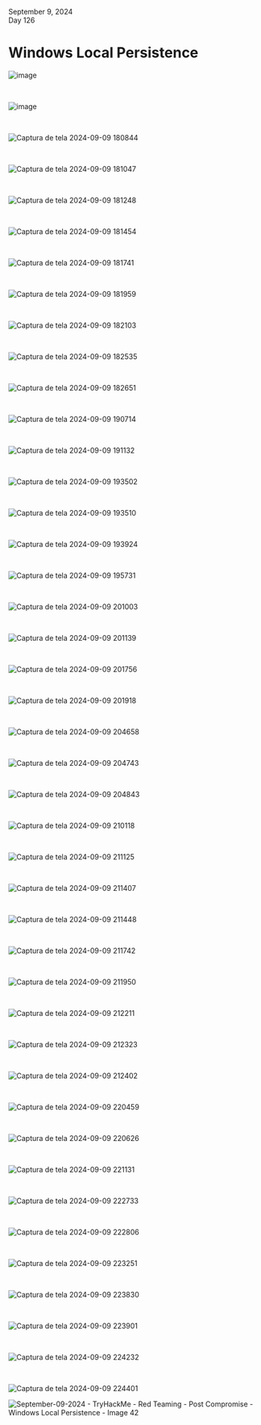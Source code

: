 September 9, 2024<br>
Day 126<br>

<h1>Windows Local Persistence</h1>

![image](https://github.com/user-attachments/assets/1617794f-dfc8-4e0f-8453-178ac5103832)

<br>


![image](https://github.com/user-attachments/assets/69ab5862-f765-4150-8e4a-fcece81e43b1)



<br>


![Captura de tela 2024-09-09 180844](https://github.com/user-attachments/assets/17e3ac78-de14-4d47-b056-d7da39c33d4c)

<br>

![Captura de tela 2024-09-09 181047](https://github.com/user-attachments/assets/2dae0e00-48a1-49ac-bb62-8b66b1668977)


<br>

![Captura de tela 2024-09-09 181248](https://github.com/user-attachments/assets/300c273c-a7b5-4664-a1f0-fbad42aaa2ef)

<br>

![Captura de tela 2024-09-09 181454](https://github.com/user-attachments/assets/062f946f-ab46-4e1a-83e9-a347716f5b60)


<br>

![Captura de tela 2024-09-09 181741](https://github.com/user-attachments/assets/a22f307e-edd4-4802-9dc5-0300a2546588)

<br>

![Captura de tela 2024-09-09 181959](https://github.com/user-attachments/assets/e3977950-fa40-4b50-9004-829e0fe66323)



<br>

![Captura de tela 2024-09-09 182103](https://github.com/user-attachments/assets/78298b80-87e8-4afc-ad9f-7a221124c955)

<br>

![Captura de tela 2024-09-09 182535](https://github.com/user-attachments/assets/a38c00cf-69f8-4221-94a2-37911293f17c)

<br>

![Captura de tela 2024-09-09 182651](https://github.com/user-attachments/assets/a0be380b-4a13-4ff9-9448-4aa6385837e4)

<br>

![Captura de tela 2024-09-09 190714](https://github.com/user-attachments/assets/65d506be-bdea-4699-a78a-3621511cf63a)


<br>

![Captura de tela 2024-09-09 191132](https://github.com/user-attachments/assets/34608906-3f1b-4795-9b7e-939736dcff5b)

<br>

![Captura de tela 2024-09-09 193502](https://github.com/user-attachments/assets/18ba0f97-5018-4192-af21-bb8f4151d94e)


<br>

![Captura de tela 2024-09-09 193510](https://github.com/user-attachments/assets/fc32b3ea-2229-4b4c-bca7-4b3acfef9bdb)

<br>

![Captura de tela 2024-09-09 193924](https://github.com/user-attachments/assets/c927a32a-352f-45b6-9f75-1c668576927e)

<br>

![Captura de tela 2024-09-09 195731](https://github.com/user-attachments/assets/72f3f5d0-43c0-4897-9866-a07cea87747a)

<br>

![Captura de tela 2024-09-09 201003](https://github.com/user-attachments/assets/fcac8805-f9b3-4c0a-9e66-52c6fb10161d)


<br>

![Captura de tela 2024-09-09 201139](https://github.com/user-attachments/assets/e746ea32-f4ef-465a-9ce8-e7831b04b978)

<br>

![Captura de tela 2024-09-09 201756](https://github.com/user-attachments/assets/0c164371-4556-40bf-951d-2877007b926a)

<br>

![Captura de tela 2024-09-09 201918](https://github.com/user-attachments/assets/762cc0bb-9fef-45f1-b736-3f78a3d1513d)

<br>

![Captura de tela 2024-09-09 204658](https://github.com/user-attachments/assets/5d2230ef-6b2f-4f4a-b998-1ce390a5ee50)

<br>

![Captura de tela 2024-09-09 204743](https://github.com/user-attachments/assets/29eff96f-29ad-4741-bb54-540a98da92ba)

<br>

![Captura de tela 2024-09-09 204843](https://github.com/user-attachments/assets/a92d8bde-2cc3-420d-be0c-8b7141b49f25)

<br>

![Captura de tela 2024-09-09 210118](https://github.com/user-attachments/assets/54af9ddd-59ff-4149-81d3-c8e7e7b72b41)

<br>

![Captura de tela 2024-09-09 211125](https://github.com/user-attachments/assets/136626f6-a6b2-49b5-b9dd-ead635e2577f)


<br>

![Captura de tela 2024-09-09 211407](https://github.com/user-attachments/assets/5dd5d117-9f5f-4523-b134-7d987ed3ba36)

<br>

![Captura de tela 2024-09-09 211448](https://github.com/user-attachments/assets/7876b00a-f58a-4810-9010-40c4018de4ee)

<br>

![Captura de tela 2024-09-09 211742](https://github.com/user-attachments/assets/be62d4d0-10b3-4162-9d25-e6be0dc2a1ba)

<br>

![Captura de tela 2024-09-09 211950](https://github.com/user-attachments/assets/08e3f9ae-23ac-4b10-8fcf-e72f062bf954)

<br>

![Captura de tela 2024-09-09 212211](https://github.com/user-attachments/assets/39654c0f-169d-4915-aa1a-28eba8c83672)

<br>

![Captura de tela 2024-09-09 212323](https://github.com/user-attachments/assets/003389e0-218a-40f8-bd63-d07cce489751)

<br>

![Captura de tela 2024-09-09 212402](https://github.com/user-attachments/assets/ef1b5791-18cc-4fea-a209-0bf7d268c561)

<br>

![Captura de tela 2024-09-09 220459](https://github.com/user-attachments/assets/f2ae165e-f056-4122-8541-754b4860ea90)


<br>

![Captura de tela 2024-09-09 220626](https://github.com/user-attachments/assets/a3953933-562e-4469-aa49-af39b37be919)

<br>

![Captura de tela 2024-09-09 221131](https://github.com/user-attachments/assets/5d4d6ba9-cd65-477e-a34e-b8bbff8b50e4)

<br>

![Captura de tela 2024-09-09 222733](https://github.com/user-attachments/assets/4464fa06-624f-401d-9e27-13d5747ee3bf)

<br>

![Captura de tela 2024-09-09 222806](https://github.com/user-attachments/assets/d8671e9c-40b6-4a2d-a016-7e442a8d158a)

<br>

![Captura de tela 2024-09-09 223251](https://github.com/user-attachments/assets/325e1653-87e1-45a9-b861-4f85496c27bd)

<br>

![Captura de tela 2024-09-09 223830](https://github.com/user-attachments/assets/28e68367-ee35-46b0-81ae-663030c9de0b)


<br>

![Captura de tela 2024-09-09 223901](https://github.com/user-attachments/assets/d40fcaf6-61d7-4efc-bbe3-6aebd03542be)

<br>

![Captura de tela 2024-09-09 224232](https://github.com/user-attachments/assets/e5e5af4f-8b57-4086-9b07-8f25669ff6b1)

<br>

![Captura de tela 2024-09-09 224401](https://github.com/user-attachments/assets/1e6619bb-22f5-4b2b-90af-67198c63837e)




![September-09-2024 - TryHackMe - Red Teaming - Post Compromise - Windows Local Persistence - Image 42](https://github.com/user-attachments/assets/701e7435-e385-4f11-9c5b-4a8e72abc6d6)

